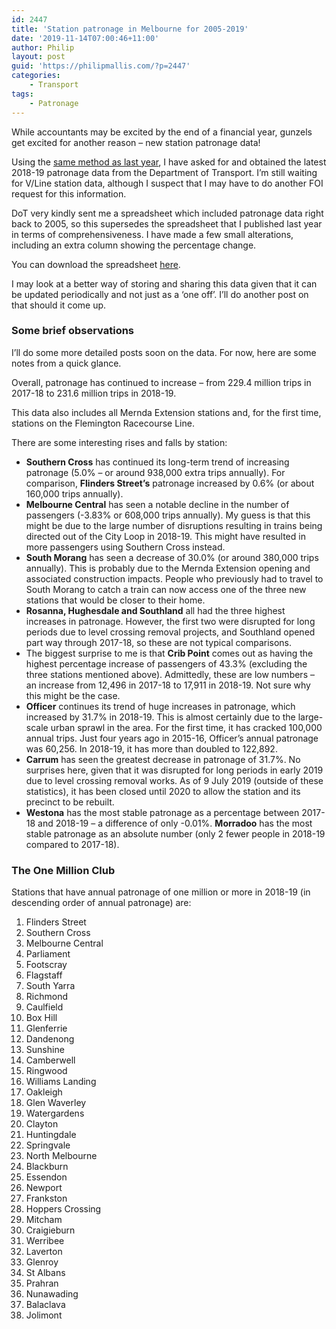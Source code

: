```yaml
---
id: 2447
title: 'Station patronage in Melbourne for 2005-2019'
date: '2019-11-14T07:00:46+11:00'
author: Philip
layout: post
guid: 'https://philipmallis.com/?p=2447'
categories:
    - Transport
tags:
    - Patronage
---
```


While accountants may be excited by the end of a financial year, gunzels get excited for another reason – new station patronage data!

Using the [same method as last year](https://philipmallis.com/blog/2019/02/14/station-patronage-in-victoria-2013-2018/), I have asked for and obtained the latest 2018-19 patronage data from the Department of Transport. I’m still waiting for V/Line station data, although I suspect that I may have to do another FOI request for this information.

DoT very kindly sent me a spreadsheet which included patronage data right back to 2005, so this supersedes the spreadsheet that I published last year in terms of comprehensiveness. I have made a few small alterations, including an extra column showing the percentage change.

You can download the spreadsheet [here](https://drive.google.com/file/d/1xEcNOel8EBciHQX8H4F5aWiKdc-DpF3V/view?usp=sharing).

I may look at a better way of storing and sharing this data given that it can be updated periodically and not just as a ‘one off’. I’ll do another post on that should it come up.

### Some brief observations

I’ll do some more detailed posts soon on the data. For now, here are some notes from a quick glance.

Overall, patronage has continued to increase – from 229.4 million trips in 2017-18 to 231.6 million trips in 2018-19.

This data also includes all Mernda Extension stations and, for the first time, stations on the Flemington Racecourse Line.

There are some interesting rises and falls by station:

- **Southern Cross** has continued its long-term trend of increasing patronage (5.0% – or around 938,000 extra trips annually). For comparison, **Flinders Street’s** patronage increased by 0.6% (or about 160,000 trips annually).
- **Melbourne Central** has seen a notable decline in the number of passengers (-3.83% or 608,000 trips annually). My guess is that this might be due to the large number of disruptions resulting in trains being directed out of the City Loop in 2018-19. This might have resulted in more passengers using Southern Cross instead.
- **South Morang** has seen a decrease of 30.0% (or around 380,000 trips annually). This is probably due to the Mernda Extension opening and associated construction impacts. People who previously had to travel to South Morang to catch a train can now access one of the three new stations that would be closer to their home.
- **Rosanna, Hughesdale and Southland** all had the three highest increases in patronage. However, the first two were disrupted for long periods due to level crossing removal projects, and Southland opened part way through 2017-18, so these are not typical comparisons.
- The biggest surprise to me is that **Crib Point** comes out as having the highest percentage increase of passengers of 43.3% (excluding the three stations mentioned above). Admittedly, these are low numbers – an increase from 12,496 in 2017-18 to 17,911 in 2018-19. Not sure why this might be the case.
- **Officer** continues its trend of huge increases in patronage, which increased by 31.7% in 2018-19. This is almost certainly due to the large-scale urban sprawl in the area. For the first time, it has cracked 100,000 annual trips. Just four years ago in 2015-16, Officer’s annual patronage was 60,256. In 2018-19, it has more than doubled to 122,892.
- **Carrum** has seen the greatest decrease in patronage of 31.7%. No surprises here, given that it was disrupted for long periods in early 2019 due to level crossing removal works. As of 9 July 2019 (outside of these statistics), it has been closed until 2020 to allow the station and its precinct to be rebuilt.
- **Westona** has the most stable patronage as a percentage between 2017-18 and 2018-19 – a difference of only -0.01%. **Morradoo** has the most stable patronage as an absolute number (only 2 fewer people in 2018-19 compared to 2017-18).

### The One Million Club

Stations that have annual patronage of one million or more in 2018-19 (in descending order of annual patronage) are:

1. Flinders Street
2. Southern Cross
3. Melbourne Central
4. Parliament
5. Footscray
6. Flagstaff
7. South Yarra
8. Richmond
9. Caulfield
10. Box Hill
11. Glenferrie
12. Dandenong
13. Sunshine
14. Camberwell
15. Ringwood
16. Williams Landing
17. Oakleigh
18. Glen Waverley
19. Watergardens
20. Clayton
21. Huntingdale
22. Springvale
23. North Melbourne
24. Blackburn
25. Essendon
26. Newport
27. Frankston
28. Hoppers Crossing
29. Mitcham
30. Craigieburn
31. Werribee
32. Laverton
33. Glenroy
34. St Albans
35. Prahran
36. Nunawading
37. Balaclava
38. Jolimont
